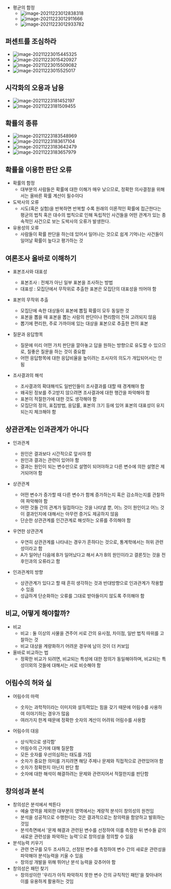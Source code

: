 - 평균의 함정
  - ![image-20211223012838318](C:\Users\chgeo\AppData\Roaming\Typora\typora-user-images\image-20211223012838318.png)
  - ![image-20211223012911666](C:\Users\chgeo\AppData\Roaming\Typora\typora-user-images\image-20211223012911666.png)
  - ![image-20211223012933782](C:\Users\chgeo\AppData\Roaming\Typora\typora-user-images\image-20211223012933782.png)
  
  



## 퍼센트를 조심하라

- ![image-20211223015445325](s.assets/image-20211223015445325.png)
- ![image-20211223015420927](s.assets/image-20211223015420927.png)
- ![image-20211223015509082](s.assets/image-20211223015509082.png)
- ![image-20211223015525017](s.assets/image-20211223015525017.png)





## 시각화의 오용과 남용

- ![image-20211223181452197](s.assets/image-20211223181452197.png)
- ![image-20211223181509455](image-20211223181509455.png)





## 확률의 종류

- ![image-20211223183548969](s.assets/image-20211223183548969.png)
- ![image-20211223183617104](s.assets/image-20211223183617104.png)
- ![image-20211223183642479](s.assets/image-20211223183642479.png)
- ![image-20211223183657979](s.assets/image-20211223183657979.png)





## 확률을 이용한 판단 오류

- 확률의 함정
  - 대부분의 사람들은 확률에 대한 이해가 매우 낮으므로, 정확한 의사결정을 위해서는 올바른 확률 계산이 필수이다
- 도박사의 오류
  - 시도(혹은 실험)을 반복하면 반복할 수록 원래의 이론적인 확률에 접근한다는 평균의 법칙 혹은 대수의 법칙으로 인해 독립적인 사건들을 어떤 관계가 있는 종속적인 사건으로 보는 도박사의 오류가 발생한다.
- 유용성의 오류
  - 사람들이 확률 판단을 하는데 있어서 일어나는 것으로 쉽게 기억나는 사건들이 일어날 확률이 높다고 평가하는 것





##  여론조사 올바로 이해하기

- 표본조사와 대표성
  - 표본조사 : 전체가 아닌 일부 표본을 조사하는 방법
  - 대표성 : 모집단에서 무작위로 추출한 표본은 모집단의 대표성을 띄어야 함

- 표본의 무작위 추출
  - 모집단에 속한 대상들이 표본에 뽑힐 확률이 모두 동일한 것
  - 표본을 뽑을 때 표본을 뽑는 사람의 판단이나 편리함이 전혀 고려되지 않음
  - 뽑기에 편리한, 주로 가까이에 있는 대상을 표본으로 추출한 편의 표본
- 질문과 응답항목
  - 질문에 미리 어떤 가치 판단을 깔아놓고 답을 원하는 방향으로 유도할 수 있으므로, 질좋은 질문을 하는 것이 중요함
  - 어떤 응답항목에 대한 응답비율을 높이려는 조사자의 의도가 개입되어서는 안됨
- 조사결과의 해석
  - 조사결과의 확대해석도 일반인들이 조사결과를 대할 때 경계해야 함
  - 왜곡된 정보를 주고받지 않으려면 조사결과에 대한 행간을 파악해야 함
  - 표본이 적절한가에 대한 것도 생각해야 함
  - 모집단의 정의, 표집방법, 응답률, 표본의 크기 등에 있어 표본의 대표성이 유지되는지 체크해야 함







## 상관관계는 인과관계가 아니다

- 인과관계
  - 원인은 결과보다 시간적으로 앞서야 함
  - 원인과 결과는 관련이 있어야 함
  - 결과는 원인이 되는 변수만으로 설명이 되어야하고  다른 변수에 의한 설명은 제거되어야 함

- 상관관계
  - 어떤 변수가 증가할 때 다른 변수가 함께 증가하는지 혹은 감소하는지를 관찰하여 파악해야 함
  - 어떤 것들 간의 관계가 밀접하다는 것을 나타낼 뿐, 어느 것이 원인이고 어느 것이 결과인지에 대해서는 아무런 증거도 제공하지 않음
  - 단순한 상관관계를 인간관계로 해섯하는 오류를 주의해야 함
- 우연한 상관관계
  - 우연히 상관관계를 나타내는 경우가 흔하다는 것으로, 통계학에서는 허위 관련성이라고 함
  - A가 일어난 다음에 B가 일어났다고 해서 A가 B의 원인이라고 결론짓는 것을 전후인과의 오류라고 함

- 인과관계의 방향
  - 상관관계가 있다고 할 때 흔히 생각하는 것과 반대방향으로 인과관계가 작용할 수 있음
  - 성급하게 단순화하는 오류를 그대로 받아들이지 않도록 주의해야 함





##  비교, 어떻게 해야할까?

- 비교
  - 비교 : 둘 이상의 사물을 견주어 서로 간의 유사점, 차이점, 일반 법칙 따위를 고찰하는 것
  - 비교 대상을 계량화하기 어려운 경우에 남이 것이 더 커보임
- 올바로 비교하는 법
  - 정확한 비교가 되려면, 비교되는 특성에 대한 정의가 동일해야하며, 비교되는 특성이외의 것들에 대해서는 서로 비슷해야 함







## 어림수의 허와 실

- 어림수의 마력
  - 숫자는 과학적이라는 이미지와 설득력있는 힘을 갖기 때문에 어림수를 사용하여 이야기하는 경우가 많음
  - 여러가지 한계 때문에 정확한 숫자의 계산이 어려워 어림수를 사용함

- 어림수의 대응
  - 상식적으로 생각함'
  - 어림수의 근거에 대해 질문함
  - 모든 숫자를 우선의심하는 태도를 가짐
  - 숫자가 중요한 의미를 가지려면 해당 주제나 문제와 직접적으로 관련있어야 함
  - 숫자가 정확한지 아닌지 판단 함
  - 숫자에 대한 해석이 해결하려는 문제와 관련지어서 적절한지를 판단함







## 창의성과 분석

- 창의성은 분석에서 싹튼다
  -  예술 영역을 제외한 대부분의 영역에서는 계량적 분석이 창의성의 원천임
  - 분석을 성공적으로 수행한다는 것은 결과적으로는 창의력을 함양하고 발휘하는 것임
  - 분석측면에서 '문제 해결과 관련된 변수를 선정하여 이를 측정한 뒤  변수들 같의 새로운 관련성을 파악하는 능력'으로 창의성을 정의할 수 있음
- 분석능력 키우기
  - 관련 연구를 모두 조사하고, 선정된 변수를 측정하여 변수 간의 새로운 관련성을 파악해야 분석능력을 키울 수 있음
  - 창의성 개발을 위해 뛰어난 분석 능력을 갖추어야 함
- 창의성은 패턴 찾기
  - 창의성이란 '우리가 아직 파악하지 못한 변수 간의 규칙적인 패턴'을 찾아내어 이를 유용하게 활용하는 것임